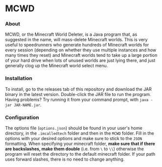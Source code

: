 # MCWD
### About
MCWD, or the Minecraft World Deleter, is a Java program that, as suggested in the name, will mass-delete Minecraft worlds.
This is very useful to speedrunners who generate hundreds of Minecraft worlds for every session (depending on whether they
use multiple instances and how many times they reset) and Minecraft worlds tend to take up a large portion of your hard
drive when lots of unused worlds are just lying there, and just generally clog up the Minecraft world select menu.
### Installation
To install, go to the releases tab of this repository and download the JAR binary in the latest version. Double-click the
JAR file to run the program. Having problems? Try running it from your command prompt, with `java -jar JAR-NAME.jar`.
### Configuration
The options file (`options.json`) should be found in your user's home directory, in the `.imcalledtech` folder and then in
the `MCWD` folder. Fill in the options with your desired options and make sure to stick to the `JSON` formatting. When
specifying your minecraft folder, **make sure that if there are backslashes, make them double** (i.e. from `\` to `\\`)
otherwise the program will reset the directory to the default minecraft folder. If your path uses forward slashes, there
is no need to change anything.